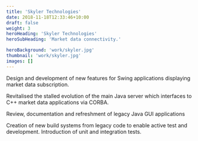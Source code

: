 ```yaml
---
title: 'Skyler Technologies'
date: 2018-11-18T12:33:46+10:00
draft: false
weight: 3
heroHeading: 'Skyler Technologies'
heroSubHeading: 'Market data connectivity.'

heroBackground: 'work/skyler.jpg'
thumbnail: 'work/skyler.jpg'
images: []
---
```



Design and development of new features for Swing applications displaying market data subscription.

Revitalised the stalled evolution of the main Java server which interfaces to C++ market data applications via CORBA.

Review, documentation and refreshment of legacy Java GUI applications

Creation of new build systems from legacy code to enable active test and development. Introduction of unit and integration tests.
